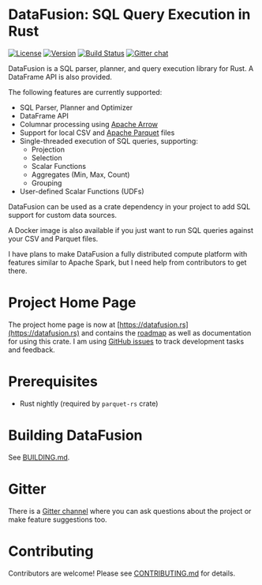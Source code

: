 # DataFusion: SQL Query Execution in Rust

[![License](https://img.shields.io/badge/License-Apache%202.0-blue.svg)](https://opensource.org/licenses/Apache-2.0)
[![Version](https://img.shields.io/crates/v/datafusion.svg)](https://crates.io/crates/datafusion)
[![Build Status](https://travis-ci.org/datafusion-rs/datafusion.svg?branch=master)](https://travis-ci.org/datafusion-rs/datafusion)
[![Gitter chat](https://badges.gitter.im/gitterHQ/gitter.png)](https://gitter.im/datafusion-rs)

DataFusion is a SQL parser, planner, and query execution library for Rust. A DataFrame API is also provided.

The following features are currently supported:

- SQL Parser, Planner and Optimizer
- DataFrame API
- Columnar processing using [Apache Arrow](https://arrow.apache.org/)
- Support for local CSV and [Apache Parquet](https://parquet.apache.org/) files
- Single-threaded execution of SQL queries, supporting:
  - Projection
  - Selection
  - Scalar Functions
  - Aggregates (Min, Max, Count)
  - Grouping
- User-defined Scalar Functions (UDFs)

DataFusion can be used as a crate dependency in your project to add SQL support for custom data sources.

A Docker image is also available if you just want to run SQL queries against your CSV and Parquet files.

I have plans to make DataFusion a fully distributed compute platform with features similar to Apache Spark, but I need help from contributors to get there.

# Project Home Page

The project home page is now at [https://datafusion.rs](https://datafusion.rs) and contains the [roadmap](https://datafusion.rs/roadmap) as well as documentation for using this crate. I am using [GitHub issues](https://github.com/datafusion-rs/datafusion-rs/issues) to track development tasks and feedback.

# Prerequisites

- Rust nightly (required by `parquet-rs` crate)

# Building DataFusion

See [BUILDING.md](/BUILDING.md).

# Gitter

There is a [Gitter channel](https://gitter.im/datafusion-rs/Lobby) where you can ask questions about the project or make feature suggestions too.

# Contributing

Contributors are welcome! Please see [CONTRIBUTING.md](/CONTRIBUTING.md) for details.


 
